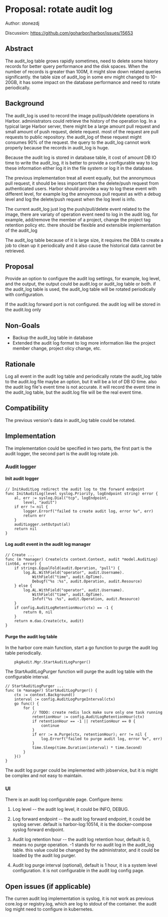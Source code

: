 # Proposal: rotate audit log

Author: stonezdj

Discussion: https://github.com/goharbor/harbor/issues/15653

## Abstract

The audit_log table grows rapidly sometimes, need to delete some history records for better query performance and the disk spaces.
When the number of records is greater than 100M, it might slow down related queries significantly. the table size of audit_log in some env might changed to 10-20GB, it has some impact on the database performance and need to rotate periodically.

## Background

The audit_log is used to record the image pull/push/delete operations in Harbor. administrators could retrieve the history of the operation log. In a typical large Harbor server, there might be a large amount pull request and small amount of push request, delete request. most of the request are pull requests to public repository. the audit_log of these request might consumes 90% of the request. the query to the audit_log cannot work properly because the records in audit_log is huge.

Because the audit log is stored in database table, it cost of amount DB IO time to write the audit_log, it is better to provide a configurable way to log these information either log it in the file system or log it in the database.

The previous implementation treat all event equally, but the annonymous pull request, it should be less important than the delete/push request from authenticated users. Harbor should provide a way to log these event with different level, for example log the annoymous pull request as with a debug level and log the delete/push request when the log level is info.

The current audit_log just log the push/pull/delete event related to the image, there are variaty of operation event need to log in the audit log, for example, add/remove the member of a project, change the project tag retention policy etc. there should be flexible and extensible implementation of the audit_log

The audit_log table because of it is large size, it requires the DBA to create a job to clean up it periodically and it also cause the historical data cannot be retrieved.

## Proposal

Provide an option to configure the audit log settings, for example, log level, and the output, the output could be audit.log or audit_log table or both. if the audit_log table is used, the audit_log table will be rotated periodically with configuration.

If the audit.log forward port is not configured. the audit log will be stored in the audit.log only

## Non-Goals

- Backup the audit_log table in database
- Extended the audit log format to log more information like the project member change, project olicy change, etc.

## Rationale

Log all event in the audit log table and periodically rotate the audit_log table to the audit.log file maybe an option, but it will be a lot of DB IO time. also the audit log file's event time is not accurate. it will record the event time in the audit_log table, but the audit.log file will be the real event time.

## Compatibility

The previous version's data in audit_log table could be rotated.

## Implementation

The implementation could be specified in two parts, the first part is the audit logger, the second part is the audit log rotate job.

### Audit logger

#### Init audit logger

```
// InitAuditLog redirect the audit log to the forward endpoint
func InitAuditLog(level syslog.Priority, logEndpoint string) error {
	al, err := syslog.Dial("tcp", logEndpoint,
		level, "audit")
	if err != nil {
		logger.Errorf("failed to create audit log, error %v", err)
		return err
	}
	auditLogger.setOutput(al)
	return nil
}

```

#### Log audit event in the audit log manager

```
// Create ...
func (m *manager) Create(ctx context.Context, audit *model.AuditLog) (int64, error) {
	if strings.EqualFold(audit.Operation, "pull") {
		log.AL.WithField("operator", audit.Username).
			WithField("time", audit.OpTime).
			Debugf("%s :%s", audit.Operation, audit.Resource)
	} else {
		log.AL.WithField("operator", audit.Username).
			WithField("time", audit.OpTime).
			Infof("%s :%s", audit.Operation, audit.Resource)
	}
	if config.AuditLogRetentionHour(ctx) == -1 {
		return 0, nil
	}
	return m.dao.Create(ctx, audit)
}
```

#### Purge the audit log table

In the harbor core main function, start a go function to purge the audit log table periodically.

```
	pkgAudit.Mgr.StartAuditLogPurger()
```
The StartAuditLogPurger function will purge the audit log table with the configurable interval.

```
// StartAuditLogPurger ...
func (m *manager) StartAuditLogPurger() {
	ctx := context.Background()
	interval := config.AuditLogPurgeInterval(ctx)
	go func() {
		for {
			// TODO: create redis lock make sure only one task running
			retentionHour := config.AuditLogRetentionHour(ctx)
			if retentionHour == -1 || retentionHour == 0 {
				continue
			}
			if err := m.Purge(ctx, retentionHour); err != nil {
				log.Errorf("failed to purge audit log, error %v", err)
			}
			time.Sleep(time.Duration(interval) * time.Second)
		}
	}()
}
```

The audit log purger could be implemented with jobservice, but it is might be complex and not easy to maintain.

### UI

There is an audit log configurable page.
Configure items:

1. Log level -- the audit log level, it could be INFO, DEBUG.

2. Log forward endpoint  -- the audit log forward endpoint, it could be syslog server. default is harbor-log:10514, it is the docker-compose syslog forward endpoint.

3. Audit log retention hour -- the audit log retention hour, default is 0, means no purge operation. -1 stands for no audit log in the audit_log table. this value could be changed by the administrator, and it could be loaded by the audit log purger.

4. Audit log purge interval (optional), default is 1 hour, it is a system level configuration. it is not configurable in the audit log config page.

## Open issues (if applicable)

The curren audit log implementation is syslog, it is not work as previous core.log or registry.log, which are log to stdout of the container. the audit log might need to configure in kubernetes. 
